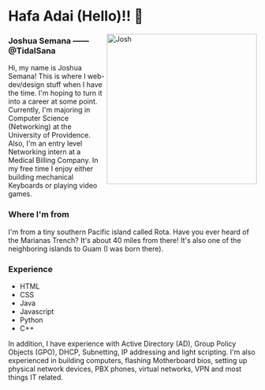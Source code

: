 Hafa Adai **(Hello)**!! 🌺
============

<img src="https://media.discordapp.net/attachments/388125739192418305/789513412065099776/Josh-S.jpg?width=609&height=609" align="right" alt="Josh" width="304" height="304">



### Joshua Semana —— @TidalSana
Hi, my name is Joshua Semana! This is where I web-dev/design stuff when I have the time. I'm hoping to turn it into a career at some point. Currently, I'm majoring in Computer Science (Networking) at the University of Providence. Also, I'm an entry level Networking intern at a Medical Billing Company. In my free time I enjoy either building mechanical Keyboards or playing video games. 

### Where I'm from

I'm from a tiny southern Pacific island called Rota. Have you ever heard of the Marianas Trench? It's about 40 miles from there! It's also one of the neighboring islands to Guam (I was born there).

### Experience
- HTML
- CSS
- Java
- Javascript
- Python
- C++

In addition, I have experience with Active Directory (AD), Group Policy Objects (GPO), DHCP, Subnetting, IP addressing and light scripting. I'm also experienced in building computers, flashing Motherboard bios, setting up physical network devices, PBX phones, virtual networks, VPN and most things IT related.

